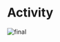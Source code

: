 # Activity
![final](https://user-images.githubusercontent.com/82267073/116733305-8e137700-aa09-11eb-90c9-8c8399b02a23.png)


